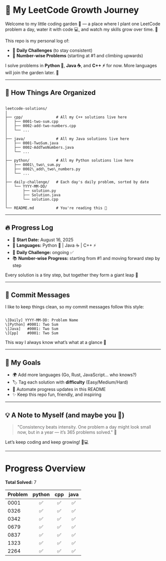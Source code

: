 
# 🌱 My LeetCode Growth Journey

Welcome to my little coding garden 🌿 — a place where I plant one LeetCode problem a day, water it with code 💻, and watch my skills grow over time. 🌸

This repo is my personal log of:
- 📅 **Daily Challenges** (to stay consistent)
- 🔢 **Number-wise Problems** (starting at #1 and climbing upwards)

I solve problems in **Python 🐍**, **Java ☕**, and **C++ ⚡** for now. More languages will join the garden later. 🚀

---

## 📂 How Things Are Organized

```

leetcode-solutions/
│
├── cpp/               # All my C++ solutions live here
│   ├── 0001-two-sum.cpp
│   ├── 0002-add-two-numbers.cpp
│   └── ...
│
├── java/              # All my Java solutions live here
│   ├── 0001-TwoSum.java
│   ├── 0002-AddTwoNumbers.java
│   └── ...
│
├── python/            # All my Python solutions live here
│   ├── 0001\_two\_sum.py
│   ├── 0002\_add\_two\_numbers.py
│   └── ...
│
├── daily-challenge/   # Each day's daily problem, sorted by date
│   └── YYYY-MM-DD/
│       ├── solution.py
│       ├── Solution.java
│       └── solution.cpp
│
└── README.md          # You're reading this 🙂

```

---

## 🔥 Progress Log

- 🏁 **Start Date:** August 16, 2025
- 🎯 **Languages:** Python 🐍 | Java ☕ | C++ ⚡
- 📅 **Daily Challenge:** ongoing ✅
- 📚 **Number-wise Progress:** starting from #1 and moving forward step by step

Every solution is a tiny step, but together they form a giant leap 🚀

---

## 📝 Commit Messages

I like to keep things clean, so my commit messages follow this style:

```

\[Daily] YYYY-MM-DD: Problem Name
\[Python] #0001: Two Sum
\[Java]   #0001: Two Sum
\[Cpp]    #0001: Two Sum

```

This way I always know what’s what at a glance 👀

---

## 🌟 My Goals

- 🌍 Add more languages (Go, Rust, JavaScript... who knows?)
- 🏷️ Tag each solution with **difficulty** (Easy/Medium/Hard)
- 🤖 Automate progress updates in this README
- ✨ Keep this repo fun, friendly, and inspiring

---


## 💡 A Note to Myself (and maybe you 👋)

> "Consistency beats intensity. One problem a day might look small now, but in a year — it’s 365 problems solved." 🌟

Let’s keep coding and keep growing! 🌱💻

---



<!-- PROGRESS_TABLE -->

# Progress Overview

**Total Solved:** 7

| Problem | python | cpp | java |
|---------|:---:|:---:|:---:|
| 0001 | ✅ | ✅ | ✅ |
| 0326 | ✅ | ✅ | ✅ |
| 0342 | ✅ | ✅ | ✅ |
| 0679 | ✅ | ✅ | ✅ |
| 0837 | ✅ | ✅ | ✅ |
| 1323 | ✅ | ✅ | ✅ |
| 2264 | ✅ | ✅ | ✅ |
